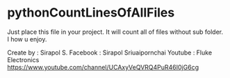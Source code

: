 # pythonCountLinesOfAllFiles

  Just place this file in your project.
  It will count all of files without sub folder.
  I how u enjoy.
  
  Create by : Sirapol S.
  Facebook : Sirapol Sriuaipornchai
  Youtube : Fluke Electronics https://www.youtube.com/channel/UCAxyVeQVRQ4PuR46I0jG6cg
